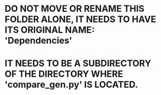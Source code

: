 # DO NOT MOVE OR RENAME THIS FOLDER ALONE, IT NEEDS TO HAVE ITS ORIGINAL NAME: 'Dependencies'
# IT NEEDS TO BE A SUBDIRECTORY OF THE DIRECTORY WHERE 'compare_gen.py' IS LOCATED.

